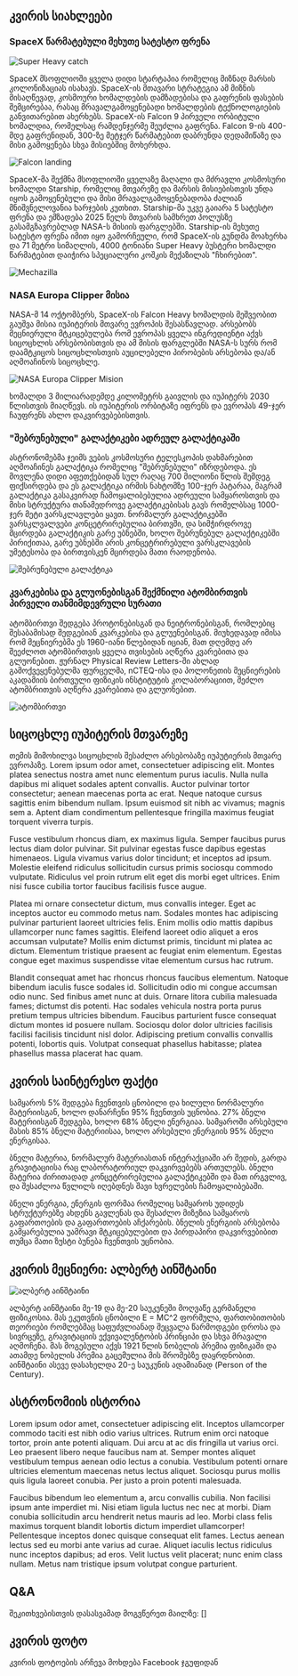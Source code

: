 ## კვირის სიახლეები

### SpaceX წარმატებული მეხუთე სატესტო ფრენა

![Super Heavy catch](0-spacex.jpg)

SpaceX მსოფლიოში ყველა დიდი სტარტაპია რომელიც მიზნად მარსის კოლონიზაციას ისახავს. SpaceX-ის მთავარი სტრატეგია ამ მიზნის მისაღწევად, კოსმოური ხომალდების დამზადებისა და გაფრენის ფასების შემცირებაა, რასაც მრავალგამოყენებადი ხომალდების ტექნოლოგიების განვითარებით ახერხებს.
SpaceX-ის Falcon 9 პირველი ორბიტული ხომალდია, რომელსაც რამდენჯერმე შეუძლია გაფრენა. Falcon 9-ის 400-მდე გაფრენიდან, 300-ზე მეტჯერ წარმატებით დაბრუნდა დედამიწაზე და მისი გამოყენება სხვა მისიებშიც მოხერხდა.

![Falcon landing](2-falcon.jpg)

SpaceX-მა შექმნა მსოფლიოში ყველაზე მაღალი და მძრავლი კოსმოსური ხომალდი Starship, რომელიც მთვარეზე და მარსის მისიებისთვის უნდა იყოს გამოყენებული და მისი მრავალგამოყენებადობა ძალიან მნიშვნელოვანია ხარჯების კუთხით. Starship-მა უკვე გაიარა 5 სატესტო ფრენა და ემზადება 2025 წელს მთვარის სამხრეთ პოლუსზე გასამგზავრებლად NASA-ს მისიის ფარგლებში. Starship-ის მეხუთე სატესტო ფრენა იმით იყო გამორჩეული, რომ
SpaceX-ის გუნდმა მოახერხა და 71 მეტრი სიმაღლის, 4000 ტონიანი Super Heavy ბუსტერი ხომალდი წარმატებით დაიჭირა სპეციალური კოშკის მექაზილას "ჩხირებით".

![Mechazilla](3-mechazilla.jpg)

### NASA Europa Clipper მისია

NASA-მ 14 ოქტომბერს, SpaceX-ის Falcon Heavy ხომალდის მეშვეობით გაუშვა მისია იუპიტერის მთვარე ევროპის შესასწავლად. არსებობს მეცნიერული მტკიცებულება რომ ევროპას ყველა ინგრედიენტი აქვს სიცოცხლის არსებობისთვის და ამ მისის ფარგლებში NASA-ს სურს რომ დაამტკიცოს სიცოცხლისთვის აუცილებელი პირობების არსებობა და/ან აღმოაჩინოს სიცოცხლე.

![NASA Europa Clipper Mision](1-europa-clipper.png)

ხომალდი 3 მილიარადემდე კილომეტრს გაივლის და იუპიტერს 2030 წლისთვის მიაღწევს. ის იუპიტერის ორბიტაზე იფრენს და ევროპას 49-ჯერ ჩაუფრენს ახლო დაკვირვებებისთვის.

### "შებრუნებული" გალაქტიკები ადრეულ გალაქტიკაში

ასტრონომებმა ჯეიმს ვების კოსმოსური ტელესკოპის დახმარებით აღმოაჩინეს გალაქტიკა რომელიც "შებრუნებული" იზრდებოდა. ეს მოვლენა დიდი აფეთქებიდან სულ რაღაც 700 მილიონი წლის შემდეგ ფიქსირდება და ეს გალაქტიკა ირმის ნახტომზე 100-ჯერ პატარაა, მაგრამ გალაქტიკა გასაკვირად ჩამოყალიბებულია ადრეული სამყაროსთვის და მისი სტრუქტურა თანამედროვე გალაქტიკებისას გავს რომელბსაც 1000-ჯერ მეტი ვარსკლავლები ყავთ.
ნორმალურ გალაქტიკებში ვარსკლვალვები კონცეტრირებულია ბირთვში, და სიმჭირდროვე მცირდება გალაქტიკის გარე უბნებში, ხოლო შებრუნებულ გალაქტიკებში პირიქითაა, გარე უბნებში არის კონცეტრირებული ვარსკლავების უმეტესობა და ბირთვისკენ მცირდება მათი რაოდენობა.

![შებრუნებული გალაქტიკა](4-inside-out.jpg)

### კვარკებისა და გლუონებისგან შექმნილი ატომბირთვის პირველი თანმიმდევრული სურათი

ატომბირთვი შედგება პროტონებისგან და ნეიტრონებისგან, რომლებიც შესაბამისად შედგებიან კვარკებისა და გლუენებისგან. მიუხედავად იმისა რომ მეცნიერებმა ეს 1960-იანი წლებიდან იციან, მათ დღემდე არ შეეძლოთ ატომბირთვის ყველა თვისების აღწერა კვარებითა და გლუონებით. ჟურნალ Physical Review Letters-ში ახლად გამოქვეყენებულმა ფურცელმა, nCTEQ-ისა და პოლონეთის მეცნიერების აკადამიის ბირთვული ფიზიკის ინსტიტუტის კოლაბორაციით, შეძლო ატომბრითვის აღწერა კვარებითა და გლუონებით.

![ატომბირთვი](6-first-coherent-picture.jpg)

## სიცოცხლე იუპიტერის მთვარეზე

თემის მიმოხილვა სიცოცხლის შესაძლო არსებობაზე იუპუტიერის მთვარე ევროპაზე. Lorem ipsum odor amet, consectetuer adipiscing elit. Montes platea senectus nostra amet nunc elementum purus iaculis. Nulla nulla dapibus mi aliquet sodales aptent convallis. Auctor pulvinar tortor consectetur; aenean maecenas porta ac erat. Neque natoque cursus sagittis enim bibendum nullam. Ipsum euismod sit nibh ac vivamus; magnis sem a. Aptent diam condimentum pellentesque fringilla maximus feugiat torquent viverra turpis.

Fusce vestibulum rhoncus diam, ex maximus ligula. Semper faucibus purus lectus diam dolor pulvinar. Sit pulvinar egestas fusce dapibus egestas himenaeos. Ligula vivamus varius dolor tincidunt; et inceptos ad ipsum. Molestie eleifend ridiculus sollicitudin cursus primis sociosqu commodo vulputate. Ridiculus vel proin rutrum elit eget dis morbi eget ultrices. Enim nisi fusce cubilia tortor faucibus facilisis fusce augue.

Platea mi ornare consectetur dictum, mus convallis integer. Eget ac inceptos auctor eu commodo metus nam. Sodales montes hac adipiscing pulvinar parturient laoreet ultricies felis. Enim mollis odio mattis dapibus ullamcorper nunc fames sagittis. Eleifend laoreet odio aliquet a eros accumsan vulputate? Mollis enim dictumst primis, tincidunt mi platea ac dictum. Elementum tristique praesent ac feugiat enim elementum. Egestas congue eget maximus suspendisse vitae elementum cursus hac rutrum.

Blandit consequat amet hac rhoncus rhoncus faucibus elementum. Natoque bibendum iaculis fusce sodales id. Sollicitudin odio mi congue accumsan odio nunc. Sed finibus amet nunc at duis. Ornare litora cubilia malesuada fames; dictumst dis potenti. Hac sodales vehicula nostra porta purus pretium tempus ultricies bibendum. Faucibus parturient fusce consequat dictum montes id posuere nullam. Sociosqu dolor dolor ultricies facilisis facilisi facilisis tincidunt nisl dolor. Adipiscing pretium convallis convallis potenti, lobortis quis. Volutpat consequat phasellus habitasse; platea phasellus massa placerat hac quam.

## კვირის საინტერესო ფაქტი

სამყაროს 5% შედგება ჩვენთვის ცნობილი და ხილული ნორმალური მატერიისგან, ხოლო დანარჩენი 95% ჩვენთვის უცნობია. 27% ბნელი მატერიისგან შედგება, ხოლო 68% ბნელი ენერგიაა. სამყაროში არსებული მასის 85% ბნელი მატერიისაა, ხოლო არსებული ენერგიის 95% ბნელი ენერგისაა.

ბნელი მატერია, ნორმალურ მატერიასთან ინტერაქციაში არ შედის, გარდა გრავიტაციისა რაც ლაბორატორიულ დაკვირვებებს ართულებს. ბნელი მატერია ძირითადად კონცეტრირებულია გალაქტიკებში და მათ ირგვლივ, და შესაძლოა წვლილს იღებდნეს შავი ხვრელების ჩამოყალიბებაში.

ბნელი ენერგია, ენერგის ფორმაა რომელიც სამყაროს უდიდეს სტრუქტურებზე ახდენს გავლენას და შესაძლო მიზეზია სამყაროს გაფართოების და გაფართოების აჩქარების. ბნელის ენერგიის არსებობა გამყარებულია უამრავი მტკიცებულებით და პირდაპირი დაკვირვებიბით თუმცა მათი ზუსტი ბუნება ჩვენთვის უცნობია.

## კვირის მეცნიერი: ალბერტ აინშტაინი

![ალბერტ აინშტაინი](5-einstein.jpg)

ალბერტ აინშტაინი მე-19 და მე-20 საუკუნეში მოღვაწე გერმანელი ფიზიკოსია. მას ეკუთვნის ცნობილი E = MC^2 ფორმულა, ფართობითობის თეორიები რომლებმაც საფუძვლიანად შეცვალა წარმოდგები დროსა და სივრცეზე, გრავიტაციის ექვივალენტობის პრინციპი და სხვა მრავალი აღმოჩენა. მას მოგებული აქვს 1921 წლის ნობელის პრემია ფიზიკაში და ათამდე ნობელის პრემია გაცემულია მის შრომებზე დაყრდნობით. აინშტაინი ასევე დასახელდა 20-ე საუკუნის ადამიანად (Person of the Century).

## ასტრონომიის ისტორია

Lorem ipsum odor amet, consectetuer adipiscing elit. Inceptos ullamcorper commodo taciti est nibh odio varius ultrices. Rutrum enim orci natoque tortor, proin ante potenti aliquam. Dui arcu at ac dis fringilla ut varius orci. Leo praesent libero neque faucibus nam at. Semper montes aliquet vestibulum tempus aenean odio lectus a conubia. Vestibulum potenti ornare ultricies elementum maecenas netus lectus aliquet. Sociosqu purus mollis quis ligula laoreet conubia. Per justo a proin potenti malesuada.

Faucibus bibendum leo elementum a, arcu convallis cubilia. Non facilisi ipsum ante imperdiet mi. Nisi etiam ligula luctus nec nec at morbi. Diam conubia sollicitudin arcu hendrerit netus mauris ad leo. Morbi class felis maximus torquent blandit lobortis dictum imperdiet ullamcorper! Pellentesque inceptos donec quisque consequat elit fames. Lectus aenean lectus sed eu morbi ante varius ad curae. Aliquet iaculis lectus ridiculus nunc inceptos dapibus; ad eros. Velit luctus velit placerat; nunc enim class nullam. Metus nam tristique ipsum volutpat congue parturient.

## Q&A

შეკითხვებისთვის დასასვამად მოგვწერეთ მაილზე: []

## კვირის ფოტო

კვირის ფოტოების არჩევა მოხდება Facebook ჯგუფიდან